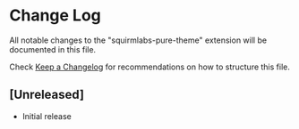 # Change Log
All notable changes to the "squirmlabs-pure-theme" extension will be documented in this file.

Check [Keep a Changelog](http://keepachangelog.com/) for recommendations on how to structure this file.

## [Unreleased]
- Initial release
